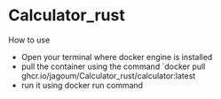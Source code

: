 # Calculator_rust

How to use

- Open your terminal where docker engine is installed
- pull the container using the command `docker pull ghcr.io/jagoum/Calculator_rust/calculator:latest
- run it using docker run command 
